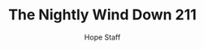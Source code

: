 ---
image: /assets/img/nwd/211_nwd_psalm_116_7_tlb.png
title: The Nightly Wind Down 211
categories:
  - The Nightly Wind Down
author: Hope Staff
notes: The Nightly Wind Down 211
embed: >-
  EMBED_GOES_HERE
transcript: >-
  SOME LINES OF TEXT START HERE
---